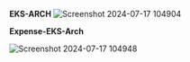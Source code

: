 **EKS-ARCH**
![Screenshot 2024-07-17 104904](https://github.com/user-attachments/assets/3c6ec19c-0503-4fc2-85d9-32aed0da5d71)


**Expense-EKS-Arch**

![Screenshot 2024-07-17 104948](https://github.com/user-attachments/assets/422a1599-3f42-4718-bef4-0bc0976dab8c)


